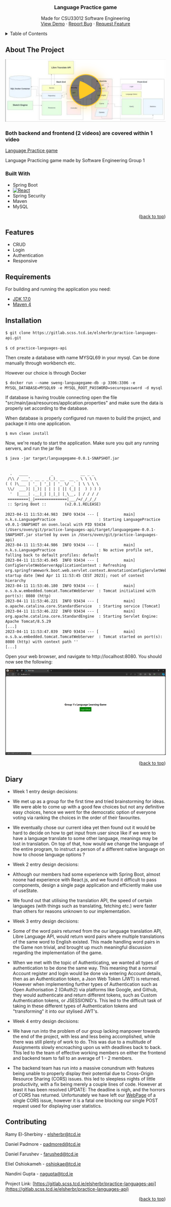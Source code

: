 <a name="readme-top"></a>


<!-- PROJECT SHIELDS -->
<!--
*** I'm using markdown "reference style" links for readability.
*** Reference links are enclosed in brackets [ ] instead of parentheses ( ).
*** See the bottom of this document for the declaration of the reference variables
*** for contributors-url, forks-url, etc. This is an optional, concise syntax you may use.
*** https://www.markdownguide.org/basic-syntax/#reference-style-links
-->


<!-- PROJECT LOGO -->
<br />
<div align="center">

  <h3 align="center">Language Practice game</h3>

  <p align="center">
    Made for CSU33012 Software Engineering
    <br />
    <a href="https://media.heanet.ie/page/76efd0fbe4d146269e1370a384c0e62e">View Demo</a> 
    ·
    <a href="https://gitlab.scss.tcd.ie/elsherbr/practice-languages-api/-/issues">Report Bug</a>
    ·
    <a href="https://gitlab.scss.tcd.ie/elsherbr/practice-languages-api/-/issues">Request Feature</a>
  </p>
</div>



<!-- TABLE OF CONTENTS -->
<details>
  <summary>Table of Contents</summary>
  <ol>
    <li>
      <a href="#about-the-project">About The Project</a>
      <ul>
        <li><a href="#built-with">Built With</a></li>
      </ul>
      <ul>
        <li><a href="#features">Features</a></li>
      </ul>
    </li>
    <li>
      <ul>
        <li><a href="#requirements">Requirements</a></li>
        <li><a href="#installation">Installation</a></li>
      </ul>
    </li>
    <li><a href="#diary">Diary</a></li>
    <li><a href="#contributing">Contributing</a></li>
  </ol>
</details>



<!-- ABOUT THE PROJECT -->
## About The Project

[![Watch the video](app-video.png)](https://media.heanet.ie/page/76efd0fbe4d146269e1370a384c0e62e)

### Both backend and frontend (2 videos) are covered within 1 video

[Language Practice game](https://practice-languages.fly.dev)

Language Practicing game made by Software Engineering Group 1



### Built With

* Spring Boot
* [![React][React.js]][React-url]
* Spring Security
* Maven
* MySQL
<p align="right">(<a href="#readme-top">back to top</a>)</p>


## Features

- CRUD
- Login
- Authentication
- Responsive


## Requirements

For building and running the application you need:

- [JDK 17.0](https://www.oracle.com/java/technologies/javase/jdk17-archive-downloads.html)
- [Maven 4](https://maven.apache.org)

## Installation

```
$ git clone https://gitlab.scss.tcd.ie/elsherbr/practice-languages-api.git

$ cd practice-languages-api

```

Then create a database with name MYSQL69 in your mysql. Can be done manually through workbench etc.

However our choice is through Docker

```
$ docker run --name sweng-languagegame-db -p 3306:3306 -e MYSQL_DATABASE=MYSQL69 -e MYSQL_ROOT_PASSWORD=securepassword -d mysql

```

If database is having trouble connecting open the file "src/main/java/resources/application.properties" and make sure the data is 
properly set according to the database.

When database is properly configured run maven to build the project, and package it into one application.

```
$ mvn clean install
```


Now, we're ready to start the application. Make sure you quit any running servers, and run the jar file

```
$ java -jar target/languagegame-0.0.1-SNAPSHOT.jar


  .   ____          _            __ _ _
 /\\ / ___'_ __ _ _(_)_ __  __ _ \ \ \ \
( ( )\___ | '_ | '_| | '_ \/ _` | \ \ \ \
 \\/  ___)| |_)| | | | | || (_| |  ) ) ) )
  '  |____| .__|_| |_|_| |_\__, | / / / /
 =========|_|==============|___/=/_/_/_/
 :: Spring Boot ::        (v2.0.1.RELEASE)

2023-04-11 11:53:44.983  INFO 93434 --- [           main] n.k.s.LanguagePractice                   : Starting LanguagePractice v0.0.1-SNAPSHOT on oven.local with PID 93434 (/Users/oven/git/practice-languages-api/target/languagegame-0.0.1-SNAPSHOT.jar started by oven in /Users/oven/git/practice-languages-api)
2023-04-11 11:53:44.986  INFO 93434 --- [           main] n.k.s.LanguagePractice                   : No active profile set, falling back to default profiles: default
2023-04-11 11:53:45.045  INFO 93434 --- [           main] ConfigServletWebServerApplicationContext : Refreshing org.springframework.boot.web.servlet.context.AnnotationConfigServletWebServerApplicationContext@5af3afd9: startup date [Wed Apr 11 11:53:45 CEST 2023]; root of context hierarchy
2023-04-11 11:53:46.180  INFO 93434 --- [           main] o.s.b.w.embedded.tomcat.TomcatWebServer  : Tomcat initialized with port(s): 8080 (http)
2023-04-11 11:53:46.221  INFO 93434 --- [           main] o.apache.catalina.core.StandardService   : Starting service [Tomcat]
2023-04-11 11:53:46.222  INFO 93434 --- [           main] org.apache.catalina.core.StandardEngine  : Starting Servlet Engine: Apache Tomcat/8.5.29
[...]
2023-04-11 11:53:47.039  INFO 93434 --- [           main] o.s.b.w.embedded.tomcat.TomcatWebServer  : Tomcat started on port(s): 8080 (http) with context path ''
[...]
```


Open your web browser, and navigate to http://localhost:8080. You should now see the following:

![spring boot with react](initial_screen.png)

<p align="right">(<a href="#readme-top">back to top</a>)</p>



<!-- Diary -->
## Diary

- Week 1 entry design decisions:
* We met up as a group for the first time and tried brainstorming for ideas. We were able to come up with a good few choices but not any definitive easy choices,
hence we went for the democratic option of everyone voting via ranking the choices in the order of their favourites.

* We eventually chose our current idea yet then found out it would be hard to decide on how to get input from user since like if we were to have a language translate to some other language, meanings may be lost in translation. On top of that, how would we change the language of the entire program, to instruct a person of a different native language on
how to choose language options ?

- Week 2 entry design decisions:
* Although our members had some experience with Spring Boot, almost noone had experience with React.js, and we found it difficult to pass components, design a single page application and efficiently make use of useState.
  
* We found out that utilising the translation API, the speed of certain languages (with things such as translating, fetching etc.) were faster than others for reasons unknown to our implementation. 
  
- Week 3 entry design decisions:
* Some of the word pairs returned from the our language translation API, Libre Language API, would return word pairs where multiple translations of the same word to English existed.  This made handling word pairs in the Game non trivial, and brought up much meaningful discussion regarding the implementation of the game.
  
* When we met with the topic of Authenticating, we wanted all types of authentication to be done the same way. This meaning that a normal Account register and login would be done via entering Account details, then as an Authentication token,  a Json Web Token (JWT) is returned. However when implementing further types of Authentication such as Open Authorisation 2 (OAuth2) via platforms like Google, and Github, they would authenticate and return different tokens, such as Custom Authentication tokens, or JSESSIONID's. This led to the difficult task of taking in these different types of Authentication tokens and "transforming" it into our stylised JWT's.

- Week 4 entry design decisions:
* We have run into the problem of our group lacking manpower towards the end of the project, with less and less being accomplished, while there was still plenty of work to do. This was due to a multitude of Assignments slowly encroaching upon us with deadlines back to back. This led to the team of effective working members on either the frontend and backend team to fall to an average of 1 - 2 members.
  
* The backend team has run into a massive conundrum with features being unable to properly display their potential due to Cross-Origin Resource Sharing (CORS) issues. this led to sleepless nights of little productivity, with a fix being merely a couple lines of code. However at least it has been resolved
  UPDATE: The deadline is nigh, and the horrors of CORS has returned. Unfortunately we have left our [WebPage](https://practice-languages.fly.dev) of a single CORS issue, however it is a fatal one blocking our single POST request used for displaying user statistics.


<!-- Contributed -->
## Contributing

Ramy El-Sherbiny - elsherbr@tcd.ie

Daniel Padmore  - padmored@tcd.ie

Daniel Farushev - farushed@tcd.ie

Eliel Oshiokameh - oshiokae@tcd.ie

Nandini Gupta - nagupta@tcd.ie

Project Link: [https://gitlab.scss.tcd.ie/elsherbr/practice-languages-api](https://gitlab.scss.tcd.ie/elsherbr/practice-languages-api)

<p align="right">(<a href="#readme-top">back to top</a>)</p>


[React-url]: https://reactjs.org/
[React.js]: https://img.shields.io/badge/React-20232A?style=for-the-badge&logo=react&logoColor=61DAFB
